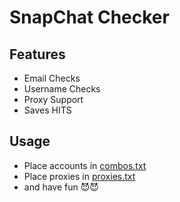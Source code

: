 # SnapChat Checker
## Features
+ Email Checks
+ Username Checks
+ Proxy Support
+ Saves HITS

## Usage
- Place accounts in [combos.txt](/data/combos.txt)
- Place proxies in [proxies.txt](/data/proxies.txt)
- and have fun 😈😈
